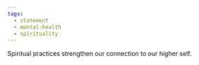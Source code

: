 ```yaml
---
tags:
  - statement
  - mental-health
  - spirituality
---
```

Spiritual practices strengthen our connection to our higher self.